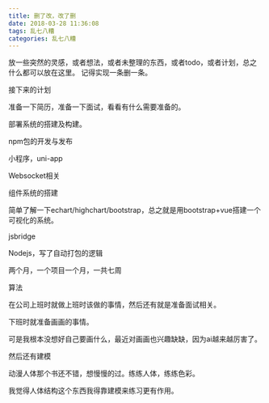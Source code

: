 ```yaml
---
title: 删了改，改了删
date: 2018-03-28 11:36:08
tags: 乱七八糟
categories: 乱七八糟
---
```


放一些突然的灵感，或者想法，或者未整理的东西，或者todo，或者计划，总之什么都可以放在这里。
记得实现一条删一条。


接下来的计划

准备一下简历，准备一下面试，看看有什么需要准备的。

部署系统的搭建及构建。

npm包的开发与发布

小程序，uni-app

Websocket相关

组件系统的搭建

简单了解一下echart/highchart/bootstrap，总之就是用bootstrap+vue搭建一个可视化的系统。

jsbridge

Nodejs，写了自动打包的逻辑

两个月，一个项目一个月，一共七周

算法

在公司上班时就做上班时该做的事情，然后还有就是准备面试相关。

下班时就准备画画的事情。

可是我根本没想好自己要画什么，最近对画画也兴趣缺缺，因为ai越来越厉害了。

然后还有建模

动漫人体那个书还不错，想慢慢的过。练练人体，练练色彩。

我觉得人体结构这个东西我得靠建模来练习更有作用。
